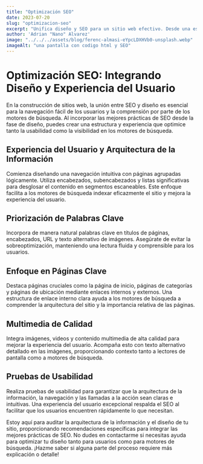 ```yaml
---
title: "Optimización SEO"
date: 2023-07-20
slug: "optimizacion-seo"
excerpt: "Unifica diseño y SEO para un sitio web efectivo. Desde una estructura intuitiva hasta palabras clave estratégicas."
author: 'Adrian "Nano" Alvarez'
image: "../../../assets/blog/ferenc-almasi-eYpcLDXHVb0-unsplash.webp"
imageAlt: "una pantalla con codigo html y SEO"
---
```


# Optimización SEO: Integrando Diseño y Experiencia del Usuario

En la construcción de sitios web, la unión entre SEO y diseño es esencial para la navegación fácil de los usuarios y la comprensión por parte de los motores de búsqueda. Al incorporar las mejores prácticas de SEO desde la fase de diseño, puedes crear una estructura y experiencia que optimice tanto la usabilidad como la visibilidad en los motores de búsqueda.

## Experiencia del Usuario y Arquitectura de la Información

Comienza diseñando una navegación intuitiva con páginas agrupadas lógicamente. Utiliza encabezados, subencabezados y listas significativas para desglosar el contenido en segmentos escaneables. Este enfoque facilita a los motores de búsqueda indexar eficazmente el sitio y mejora la experiencia del usuario.

## Priorización de Palabras Clave

Incorpora de manera natural palabras clave en títulos de páginas, encabezados, URL y texto alternativo de imágenes. Asegúrate de evitar la sobreoptimización, manteniendo una lectura fluida y comprensible para los usuarios.

## Enfoque en Páginas Clave

Destaca páginas cruciales como la página de inicio, páginas de categorías y páginas de ubicación mediante enlaces internos y externos. Una estructura de enlace interno clara ayuda a los motores de búsqueda a comprender la arquitectura del sitio y la importancia relativa de las páginas.

## Multimedia de Calidad

Integra imágenes, videos y contenido multimedia de alta calidad para mejorar la experiencia del usuario. Acompaña esto con texto alternativo detallado en las imágenes, proporcionando contexto tanto a lectores de pantalla como a motores de búsqueda.

## Pruebas de Usabilidad

Realiza pruebas de usabilidad para garantizar que la arquitectura de la información, la navegación y las llamadas a la acción sean claras e intuitivas. Una experiencia del usuario excepcional respalda el SEO al facilitar que los usuarios encuentren rápidamente lo que necesitan.

Estoy aquí para auditar la arquitectura de la información y el diseño de tu sitio, proporcionando recomendaciones específicas para integrar las mejores prácticas de SEO. No dudes en contactarme si necesitas ayuda para optimizar tu diseño tanto para usuarios como para motores de búsqueda. ¡Hazme saber si alguna parte del proceso requiere más explicación o detalle!
